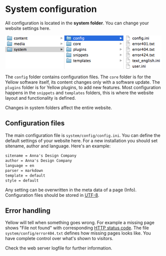 System configuration
====================

All configuration is located in the **system folder**. You can change your website settings here.

![Screenshot](picture_system.png?raw=true)

The `config` folder contains configuration files. The `core` folder is for the Yellow software itself, its content changes only with a software update. The `plugins` folder is for Yellow plugins, to add new features. Most configuration happens in the `snippets` and `templates` folders, this is where the website layout and functionality is defined.

Changes in system folders affect the entire website.

Configuration files
-------------------
The main configuration file is `system/config/config.ini`. You can define the default settings of your website here. For a new installation you should set sitename, author and language. Here's an example:

    sitename = Anna's Design Company
    author = Anna's Design Company
    language = en
    parser = markdown
    template = default
    style = default

Any setting can be overwritten in the meta data of a page (Info). Configuration files should be stored in [UTF-8](http://en.wikipedia.org/wiki/UTF-8).

Error handling
--------------
Yellow will tell when something goes wrong. For example a missing page shows "File not found" with corresponding [HTTP status code](http://en.wikipedia.org/wiki/List_of_HTTP_status_codes). The file `system/config/error404.txt` defines how missing pages looks like. You have complete control over what's shown to visitors. 

Check the web server logfile for further information.